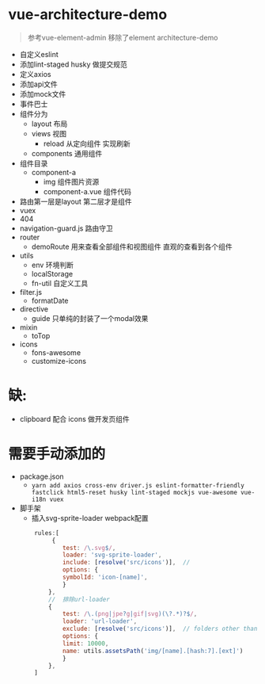 # vue-architecture-demo
> 参考vue-element-admin 移除了element
architecture-demo
+ 自定义eslint
+ 添加lint-staged husky 做提交规范
+ 定义axios
+ 添加api文件
+ 添加mock文件
+ 事件巴士
+ 组件分为
    + layout 布局
    + views 视图
        + reload 从定向组件 实现刷新 
    + components 通用组件
+ 组件目录
    + component-a
        + img 组件图片资源
        + component-a.vue 组件代码
+ 路由第一层是layout 第二层才是组件
+ vuex
+ 404
+ navigation-guard.js 路由守卫
+ router
    + demoRoute 用来查看全部组件和视图组件  直观的查看到各个组件
+ utils
    + env 环境判断
    + localStorage
    + fn-util 自定义工具
+ filter.js
    + formatDate
+ directive
    + guide 只单纯的封装了一个modal效果
+ mixin
    + toTop
+ icons
    + fons-awesome
    + customize-icons

# 缺:
+ clipboard 配合 icons 做开发页组件

# 需要手动添加的
+ package.json
    + `yarn add axios cross-env driver.js eslint-formatter-friendly fastclick html5-reset husky lint-staged mockjs vue-awesome vue-i18n vuex`
+ 脚手架
    + 插入svg-sprite-loader webpack配置
    ```js
        rules:[
             {
                test: /\.svg$/,
                loader: 'svg-sprite-loader',
                include: [resolve('src/icons')],  //
                options: {
                symbolId: 'icon-[name]',
                }
            },
            //  排除url-loader
            {
                test: /\.(png|jpe?g|gif|svg)(\?.*)?$/,
                loader: 'url-loader',
                exclude: [resolve('src/icons')],  // folders other than src/icons use url-loader
                options: {
                limit: 10000,
                name: utils.assetsPath('img/[name].[hash:7].[ext]')
                }
            },
        ]
    ```
